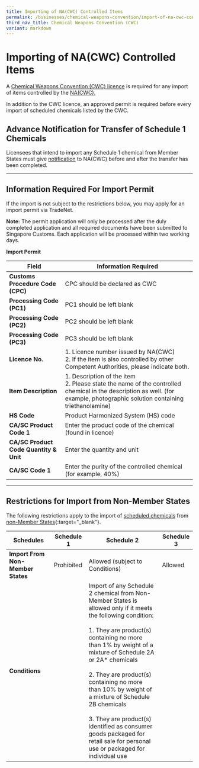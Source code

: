 ```yaml
---
title: Importing of NA(CWC) Controlled Items
permalink: /businesses/chemical-weapons-convention/import-of-na-cwc-controlled-items/
third_nav_title: Chemical Weapons Convention (CWC)
variant: markdown
---
```

# Importing of NA(CWC) Controlled Items

A  [Chemical Weapons Convention (CWC) licence](/businesses/chemical-weapons-convention/licensing-requirements) is required for any import of items controlled by the  [NA(CWC).](/businesses/chemical-weapons-convention/introduction)

In addition to the CWC licence, an approved permit is required before every import of scheduled chemicals listed by the CWC.


## Advance Notification for Transfer of Schedule 1 Chemicals

Licensees that intend to import any Schedule 1 chemical from Member States must give [notification](/businesses/chemical-weapons-convention/declarations/advanced-notification-on-transfer-of-schedule-1-chemicals) to NA(CWC) before and after the transfer has been completed.

----

## Information Required For Import Permit

If the import is not subject to the restrictions below, you may apply for an import permit via TradeNet.

**Note:** The permit application will only be processed after the duly completed application and all required documents have been submitted to Singapore Customs. Each application will be processed within two working days.

**Import Permit**

| Field | Information Required |
|---|---|
| **Customs Procedure Code (CPC)** | CPC should be declared as CWC |
| **Processing Code (PC1)** | PC1 should be left blank |
| **Processing Code (PC2)** | PC2 should be left blank |
| **Processing Code (PC3)** | PC3 should be left blank |
| **Licence No.** |  1. Licence number issued by NA(CWC) <br> 2. If the item is also controlled by other Competent Authorities, please indicate both. |
| **Item Description** | 1.   Description of the item <br> 2. Please state the name of the controlled chemical in the description as well. (for example, photographic solution containing triethanolamine) |
| **HS Code** | Product Harmonized System (HS) code |
| **CA/SC Product Code 1** | Enter the product code of the chemical (found in licence) |
| **CA/SC Product Code Quantity &amp; Unit** | Enter the quantity and unit |
| **CA/SC Code 1** | Enter the purity of the controlled chemical (for example, 40%) |

----

## Restrictions for Import from Non-Member States

The following restrictions apply to the import of [scheduled chemicals](/files/businesses/guidetonacwclicence_2025.pdf) from [non-Member States](https://www.opcw.org/about-us/member-states){:target="_blank"}.

| Schedules | Schedule 1 | Schedule 2 |  Schedule 3 |
|---|---|---|---|
| **Import From Non-Member States** | Prohibited | Allowed (subject to Conditions) | Allowed |
| **Conditions** | | Import of any Schedule 2 chemical from Non-Member States is allowed only if it meets the following condition: <br><br> 1. They are product(s) containing no more than 1% by weight of a mixture of Schedule 2A or 2A* chemicals <br><br> 2. They are product(s) containing no more than 10% by weight of a mixture of Schedule 2B chemicals <br><br> 3.  They are product(s) identified as consumer goods packaged for retail sale for personal use or packaged for individual use | |

